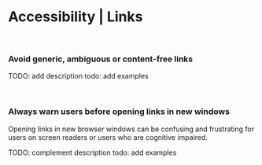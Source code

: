 # Accessibility | Links
<br>


### Avoid generic, ambiguous or content-free links

TODO: add description
todo: add examples

<br>


### Always warn users before opening links in new windows

Opening links in new browser windows can be confusing and frustrating for users on screen readers or users who are cognitive impaired.

TODO: complement description
todo: add examples

<br>